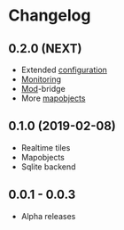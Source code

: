 
# Changelog

## 0.2.0 (NEXT)
* Extended [configuration](config.md)
* [Monitoring](prometheus.md)
* [Mod](mod.md)-bridge
* More [mapobjects](mapobjects.md)

## 0.1.0 (2019-02-08)
* Realtime tiles
* Mapobjects
* Sqlite backend

## 0.0.1 - 0.0.3
* Alpha releases
